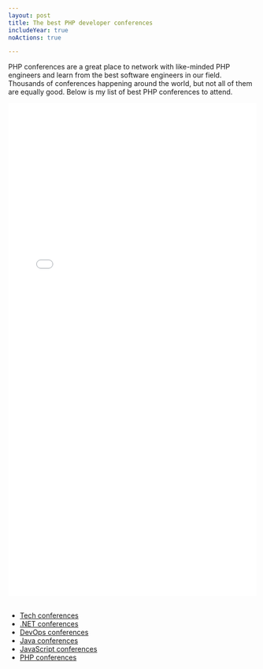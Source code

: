 ```yaml
---
layout: post
title: The best PHP developer conferences 
includeYear: true
noActions: true

---
```


PHP conferences are a great place to network with like-minded PHP engineers and learn from the best software engineers in our field. Thousands of conferences happening around the world, but not all of them are equally good. Below is my list of best PHP conferences to attend. 

<div align="center">
<iframe width="100%" height="1000px" src="//dev.events/php" title="PHP conferences" frameborder="0" allow="accelerometer; autoplay; clipboard-write; encrypted-media; gyroscope; picture-in-picture" allowfullscreen></iframe>
</div>

<br>

* [Tech conferences](/conferences/tech)
* [.NET conferences](/conferences/dotnet)
* [DevOps conferences](/conferences/devops)
* [Java conferences](/conferences/java)
* [JavaScript conferences](/conferences/javascript)
* [PHP conferences](/conferences/php)